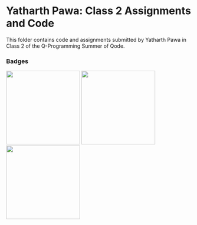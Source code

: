 # Yatharth Pawa: Class 2 Assignments and Code
This folder contains code and assignments submitted by Yatharth Pawa in Class 2 of the Q-Programming Summer of Qode.
### Badges
<img src="/badges/attendance.png" width="200px" height="200px">  <img src="/badges/assignment.png" width="200px" height="200px">
<img src="/badges/attendance.png" width="200px" height="200px">